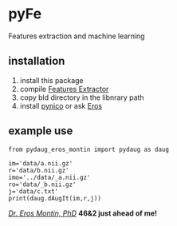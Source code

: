 # pyFe
Features extraction and machine learning 

## installation
1. install this package
1. compile [Features Extractor](https://github.com/erosmontin/FeaturesExtractor)
1. copy bld directory in the libnrary path
1. install [pynico](https://www.githu.com/erosmontin/pynico) or ask [Eros](eros.montin@gmail.com)

## example use
```
from pydaug_eros_montin import pydaug as daug

im='data/a.nii.gz'
r='data/b.nii.gz'
imo='../data/_a.nii.gz'
ro='data/_b.nii.gz'
j='data/c.txt'
print(daug.dAugIt(im,r,j))
```


[*Dr. Eros Montin, PhD*](http://me.biodimensional.com)
**46&2 just ahead of me!**

